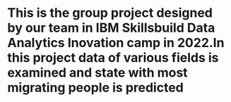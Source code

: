 # This is the group project designed by our team in IBM Skillsbuild Data Analytics Inovation camp in 2022.In this project data of various fields is examined and state with most migrating people is predicted 

